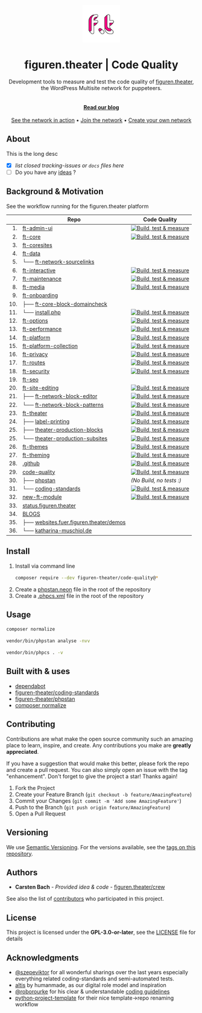 <!-- PROJECT LOGO -->
<br />
<div align="center">
  <a href="https://github.com/figuren-theater/code-quality">
    <img src="https://raw.githubusercontent.com/figuren-theater/logos/main/favicon.png" alt="figuren.theater Logo" width="100" height="100">
  </a>

  <h1 align="center">figuren.theater | Code Quality</h1>

  <p align="center">
    Development tools to measure and test the code quality of <a href="https://figuren.theater">figuren.theater</a>, the WordPress Multisite network for puppeteers.
    <br /><br /><br />
    <a href="https://meta.figuren.theater/blog"><strong>Read our blog</strong></a>
    <br />
    <br />
    <a href="https://figuren.theater">See the network in action</a>
    •
    <a href="https://mein.figuren.theater">Join the network</a>
    •
    <a href="https://websites.fuer.figuren.theater">Create your own network</a>
  </p>
</div>

## About 


This is the long desc

* [x] *list closed tracking-issues or `docs` files here*
* [ ] Do you have any [ideas](https://github.com/figuren-theater/code-quality/issues/new) ?

## Background & Motivation


See the workflow running for the figuren.theater platform

||Repo|Code Quality|
|-:|-|-|
|  1. |[ft-admin-ui](https://github.com/figuren-theater/ft-admin-ui/)| [![Build, test & measure](https://github.com/figuren-theater/ft-admin-ui/actions/workflows/build-test-measure.yml/badge.svg)](https://github.com/figuren-theater/ft-admin-ui/actions/workflows/build-test-measure.yml) |
|  2. |[ft-core](https://github.com/figuren-theater/ft-core/)| [![Build, test & measure](https://github.com/figuren-theater/ft-core/actions/workflows/build-test-measure.yml/badge.svg)](https://github.com/figuren-theater/ft-core/actions/workflows/build-test-measure.yml) |
|  3. |[ft-coresites](https://github.com/figuren-theater/ft-coresites)|   |
|  4. |[ft-data](https://github.com/figuren-theater/ft-data)|   |
|  5. | └── [ft-network-sourcelinks](https://github.com/figuren-theater/ft-network-sourcelinks)|   |
|  6. |[ft-interactive](https://github.com/figuren-theater/ft-interactive)| [![Build, test & measure](https://github.com/figuren-theater/ft-interactive/actions/workflows/build-test-measure.yml/badge.svg)](https://github.com/figuren-theater/ft-interactive/actions/workflows/build-test-measure.yml)  |
|  7. |[ft-maintenance](https://github.com/figuren-theater/ft-maintenance)| [![Build, test & measure](https://github.com/figuren-theater/ft-maintenance/actions/workflows/build-test-measure.yml/badge.svg)](https://github.com/figuren-theater/ft-maintenance/actions/workflows/build-test-measure.yml)  |
|  8. |[ft-media](https://github.com/figuren-theater/ft-media)| [![Build, test & measure](https://github.com/figuren-theater/ft-media/actions/workflows/build-test-measure.yml/badge.svg)](https://github.com/figuren-theater/ft-media/actions/workflows/build-test-measure.yml)  |
|  9. |[ft-onboarding](https://github.com/figuren-theater/ft-onboarding)|   |
|  10.| ├── [ft-core-block-domaincheck](https://github.com/figuren-theater/ft-core-block-domaincheck)|   |
|  11.| └── [install.php](https://github.com/figuren-theater/install.php/)| [![Build, test & measure](https://github.com/figuren-theater/install.php/actions/workflows/build-test-measure.yml/badge.svg)](https://github.com/figuren-theater/install.php/actions/workflows/build-test-measure.yml) |
|  12.|[ft-options](https://github.com/figuren-theater/ft-options)|  [![Build, test & measure](https://github.com/figuren-theater/ft-options/actions/workflows/build-test-measure.yml/badge.svg)](https://github.com/figuren-theater/ft-options/actions/workflows/build-test-measure.yml) |
|  13.|[ft-performance](https://github.com/figuren-theater/ft-performance/)| [![Build, test & measure](https://github.com/figuren-theater/ft-performance/actions/workflows/build-test-measure.yml/badge.svg)](https://github.com/figuren-theater/ft-performance/actions/workflows/build-test-measure.yml) |
|  14.|[ft-platform](https://github.com/figuren-theater/ft-platform/)| [![Build, test & measure](https://github.com/figuren-theater/ft-platform/actions/workflows/build-test-measure.yml/badge.svg)](https://github.com/figuren-theater/ft-platform/actions/workflows/build-test-measure.yml) |
|  15.|[ft-platform-collection](https://github.com/figuren-theater/ft-platform-collection/)| [![Build, test & measure](https://github.com/figuren-theater/ft-platform-collection/actions/workflows/build-test-measure.yml/badge.svg)](https://github.com/figuren-theater/ft-platform-collection/actions/workflows/build-test-measure.yml) |
|  16.|[ft-privacy](https://github.com/figuren-theater/ft-privacy)|  [![Build, test & measure](https://github.com/figuren-theater/ft-privacy/actions/workflows/build-test-measure.yml/badge.svg)](https://github.com/figuren-theater/ft-privacy/actions/workflows/build-test-measure.yml) |
|  17.|[ft-routes](https://github.com/figuren-theater/ft-routes)|  [![Build, test & measure](https://github.com/figuren-theater/ft-routes/actions/workflows/build-test-measure.yml/badge.svg)](https://github.com/figuren-theater/ft-routes/actions/workflows/build-test-measure.yml) |
|  18.|[ft-security](https://github.com/figuren-theater/ft-security)|  [![Build, test & measure](https://github.com/figuren-theater/ft-security/actions/workflows/build-test-measure.yml/badge.svg)](https://github.com/figuren-theater/ft-security/actions/workflows/build-test-measure.yml) |
|  19.|[ft-seo](https://github.com/figuren-theater/ft-seo)|   |
|  20.|[ft-site-editing](https://github.com/figuren-theater/ft-site-editing)|  [![Build, test & measure](https://github.com/figuren-theater/ft-site-editing/actions/workflows/build-test-measure.yml/badge.svg)](https://github.com/figuren-theater/ft-site-editing/actions/workflows/build-test-measure.yml) |
|  21.| ├── [ft-network-block-editor](https://github.com/figuren-theater/ft-network-block-editor)|  [![Build, test & measure](https://github.com/figuren-theater/ft-network-block-editor/actions/workflows/build-test-measure.yml/badge.svg)](https://github.com/figuren-theater/ft-network-block-editor/actions/workflows/build-test-measure.yml) |
|  22.| └── [ft-network-block-patterns](https://github.com/figuren-theater/ft-network-block-patterns)| [![Build, test & measure](https://github.com/figuren-theater/ft-network-block-patterns/actions/workflows/build-test-measure.yml/badge.svg)](https://github.com/figuren-theater/ft-network-block-patterns/actions/workflows/build-test-measure.yml)  |
|  23.|[ft-theater](https://github.com/figuren-theater/ft-theater)|  [![Build, test & measure](https://github.com/figuren-theater/ft-theater/actions/workflows/build-test-measure.yml/badge.svg)](https://github.com/figuren-theater/ft-theater/actions/workflows/build-test-measure.yml) |
|  24.| ├── [label-printing](https://github.com/figuren-theater/label-printing)|  [![Build, test & measure](https://github.com/figuren-theater/label-printing/actions/workflows/build-test-measure.yml/badge.svg)](https://github.com/figuren-theater/label-printing/actions/workflows/build-test-measure.yml) |
|  25.| ├── [theater-production-blocks](https://github.com/figuren-theater/theater-production-blocks)|  [![Build, test & measure](https://github.com/figuren-theater/theater-production-blocks/actions/workflows/build-test-measure.yml/badge.svg)](https://github.com/figuren-theater/theater-production-blocks/actions/workflows/build-test-measure.yml) |
|  25.| └── [theater-production-subsites](https://github.com/figuren-theater/theater-production-subsites)|  [![Build, test & measure](https://github.com/figuren-theater/theater-production-subsites/actions/workflows/build-test-measure.yml/badge.svg)](https://github.com/figuren-theater/theater-production-subsites/actions/workflows/build-test-measure.yml) |
|  26.|[ft-themes](https://github.com/figuren-theater/ft-themes)|  [![Build, test & measure](https://github.com/figuren-theater/ft-themes/actions/workflows/build-test-measure.yml/badge.svg)](https://github.com/figuren-theater/ft-themes/actions/workflows/build-test-measure.yml) |
|  27.|[ft-theming](https://github.com/figuren-theater/ft-theming)| [![Build, test & measure](https://github.com/figuren-theater/ft-theming/actions/workflows/build-test-measure.yml/badge.svg)](https://github.com/figuren-theater/ft-theming/actions/workflows/build-test-measure.yml)  |
|  28.|[.github](https://github.com/figuren-theater/.github/)| [![Build, test & measure](https://github.com/figuren-theater/.github/actions/workflows/build-test-measure.yml/badge.svg)](https://github.com/figuren-theater/.github/actions/workflows/build-test-measure.yml) |
|  29.|[code-quality](https://github.com/figuren-theater/code-quality/)| [![Build, test & measure](https://github.com/figuren-theater/code-quality/actions/workflows/build-test-measure.yml/badge.svg)](https://github.com/figuren-theater/code-quality/actions/workflows/build-test-measure.yml) |
|  30.| ├── [phpstan](https://github.com/figuren-theater/phpstan)|  *(No Build, no tests :)* |
|  31.| └── [coding-standards](https://github.com/figuren-theater/coding-standards/)| [![Build, test & measure](https://github.com/figuren-theater/coding-standards/actions/workflows/build-test-measure.yml/badge.svg)](https://github.com/figuren-theater/coding-standards/actions/workflows/build-test-measure.yml) |
|  32.|[new-ft-module](https://github.com/figuren-theater/new-ft-module/)| [![Build, test & measure](https://github.com/figuren-theater/new-ft-module/actions/workflows/build-test-measure.yml/badge.svg)](https://github.com/figuren-theater/new-ft-module/actions/workflows/build-test-measure.yml) |
|  33.|[status.figuren.theater](https://github.com/figuren-theater/status.figuren.theater)|   |
|  34.|[BLOGS](https://github.com/figuren-theater/BLOGS)|   |
|  35.| ├── [websites.fuer.figuren.theater/demos](https://github.com/figuren-theater/websites.fuer.figuren.theater-demos)|   |
|  36.| └── [katharina-muschiol.de](https://github.com/figuren-theater/katharina-muschiol.de/)|  |


## Install

1. Install via command line
    ```sh
    composer require --dev figuren-theater/code-quality@*
    ```
2. Create a [phpstan.neon](https://github.com/figuren-theater/new-ft-module/blob/main/phpstan.neon) file in the root of the repository
3. Create a [.phpcs.xml](https://github.com/figuren-theater/new-ft-module/blob/main/.phpcs.xml) file in the root of the repository


## Usage

```sh
composer normalize
```
```sh
vendor/bin/phpstan analyse -nvv
```
```sh
vendor/bin/phpcs . -v
```


## Built with & uses

  - [dependabot](/.github/dependabot.yml)
  - [figuren-theater/coding-standards](https://github.com/figuren-theater/coding-standards/)
  - [figuren-theater/phpstan](https://github.com/figuren-theater/phpstan/)
  - [composer normalize](https://github.com/ergebnis/composer-normalize)

## Contributing

Contributions are what make the open source community such an amazing place to learn, inspire, and create. Any contributions you make are **greatly appreciated**.

If you have a suggestion that would make this better, please fork the repo and create a pull request. You can also simply open an issue with the tag "enhancement".
Don't forget to give the project a star! Thanks again!

1. Fork the Project
2. Create your Feature Branch (`git checkout -b feature/AmazingFeature`)
3. Commit your Changes (`git commit -m 'Add some AmazingFeature'`)
4. Push to the Branch (`git push origin feature/AmazingFeature`)
5. Open a Pull Request


## Versioning

We use [Semantic Versioning](http://semver.org/). For the versions
available, see the [tags on this repository](https://github.com/figuren-theater/code-quality/tags).

## Authors

  - **Carsten Bach** - *Provided idea & code* - [figuren.theater/crew](https://figuren.theater/crew/)

See also the list of [contributors](https://github.com/figuren-theater/code-quality/contributors)
who participated in this project.

## License

This project is licensed under the **GPL-3.0-or-later**, see the [LICENSE](/LICENSE) file for
details

## Acknowledgments

  - [@szepeviktor](https://github.com/szepeviktor) for all wonderful sharings over the last years especially everything related coding-standards and semi-automated tests.
  - [altis](https://github.com/search?q=org%3Ahumanmade+altis) by humanmade, as our digital role model and inspiration
  - [@roborourke](https://github.com/roborourke) for his clear & understandable [coding guidelines](https://docs.altis-dxp.com/guides/code-review/standards/)
  - [python-project-template](https://github.com/rochacbruno/python-project-template) for their nice template->repo renaming workflow
